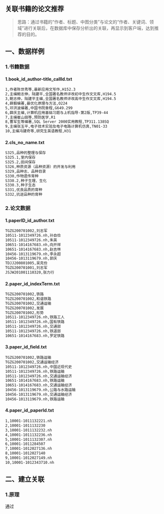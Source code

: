 ## 关联书籍的论文推荐
> 思路：通过书籍的“作者、标题、中图分类”与论文的“作者、关键词、领域”进行关联后，在数据库中保存分析出的关联，再显示到客户端，达到推荐的目的。

## 一、数据样例
### 1.书籍数据
#### 1.book_id_author-title_callId.txt
```markdown
1,作者陈世秀等,最新应用文写作,H152.3
2,主编鲍志伸，陆建平,全国著名教师评改初中生作文文库,H194.5
3,鲍志伸，陆建平主编,全国著名教师评改高中生作文文库,H194.5
4,薛毅编著,最优化原理与方法,O224
5,邓洪波编著,中国书院章程,G649.299
6,薛庆主编,计算机应用基础习题与上机指导-第2版,TP39-44
7,主编崔山田等,预防医学,R1
8,曹军生等编著,SQL Server 2000实用教程,TP311.138SQ
9,主编张玉平,电子技术实验及电子电路计算机仿真,TN01-33
10,主编冯建奇等,研究生英语教程,H31
```
#### 2.cls_no_name.txt
```markdown
S325,品种的整理与保存
S325.1,室内保存
S325.2,田间保存
S326,种质资源（品种资源）的开发与利用
S329,品种志、品种目录
S330,作物遗传育种
S330.2,种子生理、生化
S330.3,种子生态
S331,优良品质的育种
S332,抗逆品种的育种
```
### 2.论文数据
#### 1.paperID_id_author.txt
```markdown
TGZG200701002,刘志军
10511-1012349726.nh,孙自俭
10511-1012349726.nh,朱英
10651-1014167683.nh,向开祥
10651-1014167683.nh,赵吉林
10456-1013119679.nh,李永超
10456-1013119679.nh,郭庆
TDJJ200801005,吴克俭
TGZG200701001,刘志军
JSJW201001110320,张力行
```
#### 2.paper_id_indexTerm.txt
```markdown
TGZG200701002,铁路
TGZG200701002,和谐铁路
TGZG200701002,交通运输
TGZG200701002,发展
TGZG200701002,形势
10511-1012349726.nh,铁路工人
10511-1012349726.nh,国有铁路
10511-1012349726.nh,交通部
10511-1012349726.nh,铁道部
10651-1014167683.nh,罗定铁路
```
#### 3.paper_id_field.txt
```markdown
TGZG200701002,铁路运输
TGZG200701002,交通运输经济
10511-1012349726.nh,中国近现代史
10511-1012349726.nh,铁路运输
10511-1012349726.nh,交通运输经济
10651-1014167683.nh,铁路运输
10651-1014167683.nh,交通运输经济
10456-1013119679.nh,公路与水路运输
10456-1013119679.nh,交通运输经济
10456-1013119679.nh,铁路运输
```
#### 4.paper_id_paperId.txt
```markdown
1,10001-1011132221.nh
2,10001-1011132230
3,10001-1011132232.nh
4,10001-1011132236.nh
5,10001-1011132307.nh
6,10001-1011284507
7,10001-1012027136.nh
8,10001-1012027140
9,10001-1012027149.nh
10,10001-1012343710.nh
```

## 二、建立关联
### 1.原理
通过